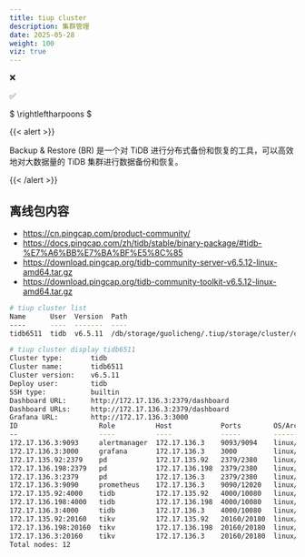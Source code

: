 ```yaml
---
title: tiup cluster
description: 集群管理
date: 2025-05-28
weight: 100
viz: true
---
```


<style>
th, td {
  border: 1px solid rgb(190, 190, 190);
}
</style>

&#10060;

&#9989;

$ \rightleftharpoons $

{{< alert >}}

Backup & Restore (BR) 是一个对 TiDB 进行分布式备份和恢复的工具，可以高效地对大数据量的 TiDB 集群进行数据备份和恢复。

{{< /alert >}}

## 离线包内容

- https://cn.pingcap.com/product-community/
- https://docs.pingcap.com/zh/tidb/stable/binary-package/#tidb-%E7%A6%BB%E7%BA%BF%E5%8C%85
- https://download.pingcap.org/tidb-community-server-v6.5.12-linux-amd64.tar.gz
- https://download.pingcap.org/tidb-community-toolkit-v6.5.12-linux-amd64.tar.gz





```bash
# tiup cluster list
Name      User  Version  Path                                                            PrivateKey
----      ----  -------  ----                                                            ----------
tidb6511  tidb  v6.5.11  /db/storage/guolicheng/.tiup/storage/cluster/clusters/tidb6511  /db/storage/guolicheng/.tiup/storage/cluster/clusters/tidb6511/ssh/id_rsa

# tiup cluster display tidb6511
Cluster type:       tidb
Cluster name:       tidb6511
Cluster version:    v6.5.11
Deploy user:        tidb
SSH type:           builtin
Dashboard URL:      http://172.17.136.3:2379/dashboard
Dashboard URLs:     http://172.17.136.3:2379/dashboard
Grafana URL:        http://172.17.136.3:3000
ID                    Role          Host            Ports        OS/Arch       Status  Data Dir                      Deploy Dir
--                    ----          ----            -----        -------       ------  --------                      ----------
172.17.136.3:9093     alertmanager  172.17.136.3    9093/9094    linux/x86_64  Up      /tidb-data/alertmanager-9093  /tidb-deploy/alertmanager-9093
172.17.136.3:3000     grafana       172.17.136.3    3000         linux/x86_64  Up      -                             /tidb-deploy/grafana-3000
172.17.135.92:2379    pd            172.17.135.92   2379/2380    linux/x86_64  Up      /tidb-data/pd-2379            /tidb-deploy/pd-2379
172.17.136.198:2379   pd            172.17.136.198  2379/2380    linux/x86_64  Up|L    /tidb-data/pd-2379            /tidb-deploy/pd-2379
172.17.136.3:2379     pd            172.17.136.3    2379/2380    linux/x86_64  Up|UI   /tidb-data/pd-2379            /tidb-deploy/pd-2379
172.17.136.3:9090     prometheus    172.17.136.3    9090/12020   linux/x86_64  Up      /tidb-data/prometheus-9090    /tidb-deploy/prometheus-9090
172.17.135.92:4000    tidb          172.17.135.92   4000/10080   linux/x86_64  Up      -                             /tidb-deploy/tidb-4000
172.17.136.198:4000   tidb          172.17.136.198  4000/10080   linux/x86_64  Up      -                             /tidb-deploy/tidb-4000
172.17.136.3:4000     tidb          172.17.136.3    4000/10080   linux/x86_64  Up      -                             /tidb-deploy/tidb-4000
172.17.135.92:20160   tikv          172.17.135.92   20160/20180  linux/x86_64  Up      /tidb-data/tikv-20160         /tidb-deploy/tikv-20160
172.17.136.198:20160  tikv          172.17.136.198  20160/20180  linux/x86_64  Up      /tidb-data/tikv-20160         /tidb-deploy/tikv-20160
172.17.136.3:20160    tikv          172.17.136.3    20160/20180  linux/x86_64  Up      /tidb-data/tikv-20160         /tidb-deploy/tikv-20160
Total nodes: 12


```





